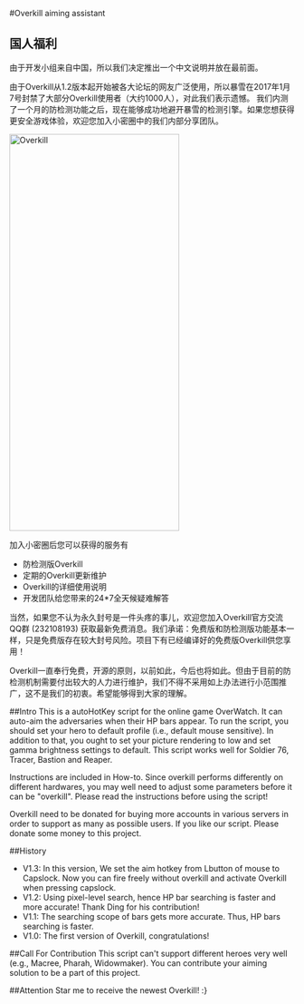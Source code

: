 #Overkill aiming assistant
## 国人福利
由于开发小组来自中国，所以我们决定推出一个中文说明并放在最前面。

由于Overkill从1.2版本起开始被各大论坛的网友广泛使用，所以暴雪在2017年1月7号封禁了大部分Overkill使用者（大约1000人），对此我们表示遗憾。
我们内测了一个月的防检测功能之后，现在能够成功地避开暴雪的检测引擎。如果您想获得更安全游戏体验，欢迎您加入小密圈中的我们内部分享团队。

 <img src="https://github.com/xiaofen9/overwatch/blob/master/xiaomiquan.jpg" width = "300" height = "700" alt="Overkill" align=center />


加入小密圈后您可以获得的服务有

* 防检测版Overkill
* 定期的Overkill更新维护
* Overkill的详细使用说明
* 开发团队给您带来的24*7全天候疑难解答

当然，如果您不认为永久封号是一件头疼的事儿，欢迎您加入Overkill官方交流QQ群 (232108193) 获取最新免费消息。我们承诺：免费版和防检测版功能基本一样，只是免费版存在较大封号风险。项目下有已经编译好的免费版Overkill供您享用！

Overkill一直奉行免费，开源的原则，以前如此，今后也将如此。但由于目前的防检测机制需要付出较大的人力进行维护，我们不得不采用如上办法进行小范围推广，这不是我们的初衷。希望能够得到大家的理解。

##Intro
This is a autoHotKey script for the online game OverWatch. It can auto-aim the adversaries when their HP bars appear.  To run the script, you should set your hero to default profile (i.e., default mouse sensitive). In addition to that, you ought to set your picture rendering to low and set  gamma brightness settings to default. 
This script works well for Soldier 76, Tracer, Bastion and Reaper.

Instructions are included in How-to. Since overkill performs differently on different hardwares, you may well need to adjust some parameters before it can be "overkill". Please read the instructions before using the script!

Overkill need to be donated for buying more accounts in various servers in order to support as many as possible users. If you like our script. Please donate some money to this project. 

##History
* V1.3: In this version, We set the aim hotkey from Lbutton of mouse to Capslock. Now you can fire freely without overkill and activate Overkill when pressing capslock.
* V1.2: Using pixel-level search, hence HP bar searching is faster and more accurate! Thank Ding for his contribution!
* V1.1: The searching scope of bars gets more accurate. Thus, HP bars searching is faster.
* V1.0: The first version of Overkill, congratulations!


##Call For Contribution
This script can't support different heroes very well (e.g., Macree, Pharah, Widowmaker). You can contribute your aiming solution to be a part of this project. 

##Attention
Star me to receive the newest Overkill! :}








